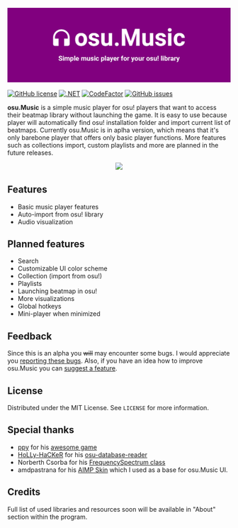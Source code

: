 ![osu.Music](https://github.com/Laritello/osu-music/blob/main/.github/README/header.jpg?raw=true)

[![GitHub license](https://img.shields.io/github/license/Laritello/osu-music)](https://github.com/Laritello/osu-music/blob/main/LICENSE)
[![.NET](https://github.com/Laritello/osu-music/actions/workflows/dotnet.yml/badge.svg)](https://github.com/Laritello/osu-music/actions/workflows/dotnet.yml)
[![CodeFactor](https://www.codefactor.io/repository/github/laritello/osu-music/badge)](https://www.codefactor.io/repository/github/laritello/osu-music)
[![GitHub issues](https://img.shields.io/github/issues/Laritello/osu-music)](https://github.com/Laritello/osu-music/issues)

**osu.Music** is a simple music player for osu! players that want to access their beatmap library without launching the game. It is easy to use because player will automatically find osu! installation folder and import current list of beatmaps. Currently osu.Music is in aplha version, which means that it's only barebone player that offers only basic player functions. More features such as collections import, custom playlists and more are planned in the future releases.

<p align="center">
  <img width=800 src="https://i.imgur.com/6T7YKZM.png">
</p>

## Features

* Basic music player features
* Auto-import from osu! library
* Audio visualization

## Planned features

* Search
* Customizable UI color scheme
* Collection (import from osu!)
* Playlists
* Launching beatmap in osu!
* More visualizations
* Global hotkeys
* Mini-player when minimized

## Feedback

Since this is an alpha you ~~will~~ may encounter some bugs. I would appreciate you <a href="https://github.com/laritello/osu-music/issues">reporting these bugs</a>. Also, if you have an idea how to improve osu.Music you can <a href="https://github.com/laritello/osu-music/issues">suggest a feature</a>.

## License

Distributed under the MIT License. See `LICENSE` for more information.

## Special thanks
* <a href="https://github.com/ppy">ppy</a> for his <a href="https://osu.ppy.sh/home">awesome game</a>
* <a href="https://github.com/HoLLy-HaCKeR">HoLLy-HaCKeR</a> for his <a href="https://github.com/HoLLy-HaCKeR/osu-database-reader">osu-database-reader</a> 
* Norberth Csorba for his <a href="https://stackoverflow.com/questions/55599743/naudio-fft-returns-small-and-equal-magnitude-values-for-all-frequencies">FrequencySpectrum class</a>
* amdpastrana for his <a href="https://www.aimp.ru/forum/index.php?topic=60001.0">AIMP Skin</a> which I used as a base for osu.Music UI.

## Credits
Full list of used libraries and resources soon will be available in "About" section within the program.
